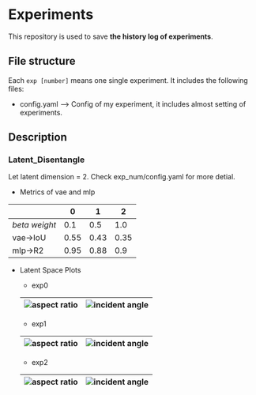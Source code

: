 # Experiments
This repository is used to save **the history log of experiments**.
## File structure 
Each `exp [number]` means one single experiment. It includes the following files:
- config.yaml --> Config of my experiment, it includes almost setting of experiments.

## Description
### Latent_Disentangle
Let latent dimension = 2. Check exp_num/config.yaml for more detial.
- Metrics of vae and mlp

|      | 0   | 1   | 2   |
| ---- | --- | --- | --- |
| *beta weight* | 0.1 | 0.5 | 1.0 |
| vae->IoU  |0.55 |  0.43   |  0.35   |
| mlp->R2  | 0.95 |  0.88   |  0.9  |
- Latent Space Plots
    - exp0

    |![aspect ratio](./exp0/ar_LS_evolution.gif)| ![incident angle](./exp0/angle_LS_evolution.gif)|
    |--- | ---|
    - exp1

    | ![aspect ratio](./exp1/ar_LS_evolution.gif)|![incident angle](./exp1/angle_LS_evolution.gif) |
    |--- |--- |
    - exp2

    | ![aspect ratio](./exp2/ar_LS_evolution.gif) |   ![incident angle](./exp2/angle_LS_evolution.gif)|
    |--- | ---|
